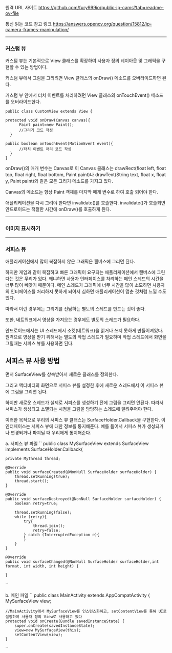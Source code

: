 원격 URL 사이트
https://github.com/fury999io/public-ip-cams?tab=readme-ov-file

통신 읽는 코드 참고 링크
https://answers.opencv.org/question/15812/ip-camera-frames-manipulation/

----------------------------------------------------------------------------------------------
### 커스텀 뷰

커스텀 뷰는 기본적으로 View 클래스를 확장하여 사용자 정의 레이아웃 및 그래픽을 구현할 수 있는 방법이다.

커스텀 뷰에서 그림을 그리려면 View 클래스의 onDraw() 메소드를 오버라이드하면 된다.

커스텀 뷰 안에서 터치 이벤트를 처리하려면 View 클래스의 onTouchEvent() 메소드를 오버라이드한다.
`````````````````
public class CustomView extends View {

protected void onDraw(Canvas canvas){
      Paint paint=new Paint();
      //그리기 코드 작성
  }

public boolean onTouchEvent(MotionEvent event){
      //터치 이벤트 처리 코드 작성
  }
}
`````````````````
onDraw()의 매개 변수는 Canvas로 이 Canvas 클래스는 
drawRect(float left, float top, float right, float bottom, Paint paint)나 
drawText(String text, float x, float y, Paint paint)와 같은 모든 그리기 메소드를 가지고 있다.

Canvas의 메소드는 항상 Paint 객체를 마지막 매개 변수로 하여 호출 되어야 한다.

애플리케이션을 다시 그려야 한다면 invalidate()를 호출한다. invalidate()가 호출되면 안드로이드는 적절한 시간에 onDraw()를 호출하게 된다.

----------------------------------------------------------------------------------------------
### 이미지 표시하기


----------------------------------------------------------------------------------------------
### 서피스 뷰
애플리케이션에서 많이 복잡하지 않은 그래픽은 캔버스에 그리면 된다.

하지만 게임과 같이 복잡하고 빠른 그래픽이 요구되는 애플리케이션에서 캔버스에 그린다는 것은 무리가 있다. 왜냐하면 사용자 인터페이스를 처리하는 메인 스레드의 시간을 너무 많이 빼앗기 때문이다.
메인 스레드가 그래픽에 너무 시간을 많이 소모하면 사용자의 인터페이스를 처리하지 못하게 되어서 심하면 애플리케이션이 멈춘 것처럼 느낄 수도 있다.

따라서 이런 경우에는 그리기를 전담하는 별도의 스레드를 만드는 것이 좋다.

또한, 네트워크에서 영상을 가져오는 경우에도 별도의 스레드가 필요하다.

안드로이드에서는 UI 스레드에서 소켓(네트워크)을 읽거나 쓰지 못하게 만들어져있다.
원격으로 영상을 받기 위해서는 별도의 작업 스레드가 필요하며 작업 스레드에서 화면을 그릴때는 서피스 뷰를 사용하면 된다.

## 서피스 뷰 사용 방법

먼저 SurfaceView를 상속받아서 새로운 클래스를 정의한다.

그리고 액티비티의 화면으로 서피스 뷰를 설정한 후에 새로운 스레드에서 이 서피스 뷰에 그림을 그리면 된다.

하지만 새로운 스레드가 실제로 서피스를 생성하기 전에 그림을 그리면 안된다. 따라서 서피스가 생성되고 소멸되는 시점을 그림을 담당하는 스레드에 알려주어야 한다.

이러한 목적으로 우리의 서피스 뷰 클래스는 SurfaceHolder.Callback을 구현한다. 이 인터페이스는 서피스 뷰에 대한 정보를 통지해준다. 예를 들어서 서피스 뷰가 생성되거나 변경되거나 파괴될 때 우리에게 통지해준다.

a. 서피스 뷰 파일
``
public class MySurfaceView extends SurfaceView implements SurfaceHolder.Callback{

    private MyThread thread;

    @Override
    public void surfaceCreated(@NonNull SurfaceHolder surfaceHolder) {
        thread.setRunning(true);
        thread.start();
    }

    @Override
    public void surfaceDestroyed(@NonNull SurfaceHolder surfaceHolder) {
        boolean retry=true;

        thread.setRunning(false);
        while (retry){
            try{
                thread.join();
                retry=false;
            } catch (InterruptedException e){
            }
        }
    }

    @Override
    public void surfaceChanged(@NonNull SurfaceHolder surfaceHolder,int format, int width, int height) {

    }
``

b. 메인 파일
``
public class MainActivity extends AppCompatActivity {
    MySurfaceView view;

    //MainActivity에서 MySurfaceView를 인스턴스화하고, setContentView를 통해 UI로 설정하여 사용자 정의 View로 사용하고 있다
    protected void onCreate(Bundle savedInstanceState) {
        super.onCreate(savedInstanceState);
        view=new MySurfaceView(this);
        setContentView(view);
    }
``




